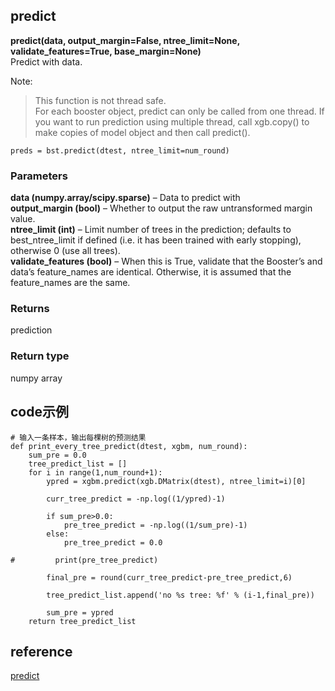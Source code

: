 
## predict
**predict(data, output_margin=False, ntree_limit=None, validate_features=True, base_margin=None)**  
Predict with data.

Note:
> This function is not thread safe.  
For each booster object, predict can only be called from one thread. If you want to run prediction using multiple thread, call xgb.copy() to make copies of model object and then call predict().
```
preds = bst.predict(dtest, ntree_limit=num_round)
```
### Parameters
**data (numpy.array/scipy.sparse)** – Data to predict with  
**output_margin (bool)** – Whether to output the raw untransformed margin value.  
**ntree_limit (int)** – Limit number of trees in the prediction; defaults to best_ntree_limit if defined (i.e. it has been trained with early stopping), otherwise 0 (use all trees).  
**validate_features (bool)** – When this is True, validate that the Booster’s and data’s feature_names are identical. Otherwise, it is assumed that the feature_names are the same.

### Returns
prediction

### Return type
numpy array
## code示例
```
# 输入一条样本，输出每棵树的预测结果
def print_every_tree_predict(dtest, xgbm, num_round):
    sum_pre = 0.0
    tree_predict_list = []
    for i in range(1,num_round+1):
        ypred = xgbm.predict(xgb.DMatrix(dtest), ntree_limit=i)[0]
        
        curr_tree_predict = -np.log((1/ypred)-1)
        
        if sum_pre>0.0:
            pre_tree_predict = -np.log((1/sum_pre)-1)
        else:
            pre_tree_predict = 0.0
            
#         print(pre_tree_predict)
        
        final_pre = round(curr_tree_predict-pre_tree_predict,6)
            
        tree_predict_list.append('no %s tree: %f' % (i-1,final_pre))
        
        sum_pre = ypred
    return tree_predict_list
```

## reference
[predict](https://xgboost.readthedocs.io/en/latest/python/python_api.html#xgboost.XGBClassifier.predict)
